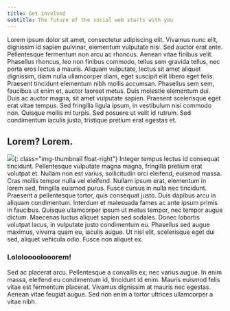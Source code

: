 ```yaml
---
title: Get involved
subtitle: The future of the social web starts with you
---
```


Lorem ipsum dolor sit amet, consectetur adipiscing elit. Vivamus nunc elit, dignissim id sapien pulvinar, elementum vulputate nisi. Sed auctor erat ante. Pellentesque fermentum non arcu ac rhoncus. Aenean vitae finibus velit. Phasellus rhoncus, leo non finibus commodo, tellus sem gravida tellus, nec porta eros lectus a mauris. Aliquam vulputate, lectus sit amet aliquet dignissim, diam nulla ullamcorper diam, eget suscipit elit libero eget felis. Praesent tincidunt elementum nibh mollis accumsan. Phasellus sem sem, faucibus ut enim et, auctor laoreet metus. Duis molestie elementum dui. Duis ac auctor magna, sit amet vulputate sapien. Praesent scelerisque eget erat vitae tempus. Sed fringilla ligula ipsum, in vestibulum nisi commodo non. Quisque mollis mi turpis. Sed posuere ut velit id rutrum. Sed condimentum iaculis justo, tristique pretium erat egestas et.

## Lorem? Lorem.

![](https://placekitten.com/200/200){: class="img-thumbnail float-right"}
Integer tempus lectus id consequat tincidunt. Pellentesque vulputate magna magna, fringilla pretium erat volutpat et. Nullam non est varius, sollicitudin orci eleifend, euismod massa. Cras mollis tempor nulla vel eleifend. Nullam ipsum erat, elementum in lorem sed, fringilla euismod purus. Fusce cursus in nulla nec tincidunt. Praesent a pellentesque tortor, quis consequat justo. Duis dapibus arcu in aliquam condimentum. Interdum et malesuada fames ac ante ipsum primis in faucibus. Quisque ullamcorper ipsum ut metus tempor, nec tempor augue dictum. Maecenas luctus aliquet sapien sed sodales. Donec lobortis volutpat lacus, in vulputate justo condimentum eu. Phasellus sed augue maximus, viverra quam eu, iaculis augue. Ut nisl elit, scelerisque eget dui sed, aliquet vehicula odio. Fusce non aliquet ex.

### Lololoooolooorem!

Sed ac placerat arcu. Pellentesque a convallis ex, nec varius augue. In enim massa, eleifend eu condimentum id, tincidunt id enim. Mauris euismod felis vitae est fermentum placerat. Vivamus dignissim at mauris nec egestas. Aenean vitae feugiat augue. Sed non enim a tortor ultrices ullamcorper a vitae nibh.
